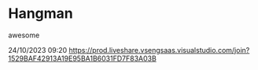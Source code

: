 # Hangman


awesome

24/10/2023
09:20
https://prod.liveshare.vsengsaas.visualstudio.com/join?1529BAF42913A19E95BA1B6031FD7F83A03B
